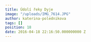 ```yaml
---
title: Údolí řeky Dyje
image: "/uploads/IMG_7614.JPG"
author: katerina-polednikova
tags: []
position: 18
date: 2016-04-18 22:16:50.000000000 Z
---
```

